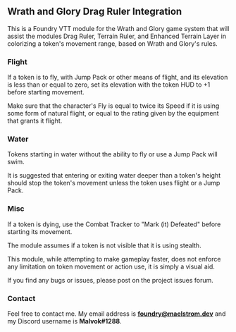 ## **Wrath and Glory Drag Ruler Integration**

This is a Foundry VTT module for the Wrath and Glory game system that will assist the modules Drag Ruler, Terrain Ruler,
and Enhanced Terrain Layer in colorizing a token's movement range, based on Wrath and Glory's rules.

### **Flight**

If a token is to fly, with Jump Pack or other means of flight, and its elevation is less than or equal to zero, set its
elevation with the token HUD to +1 before starting movement.

Make sure that the character's Fly is equal to twice its Speed if it is using some form of natural flight, or equal to
the rating given by the equipment that grants it flight.

### **Water**

Tokens starting in water without the ability to fly or use a Jump Pack will swim.

It is suggested that entering or exiting water deeper than a token's height should stop the token's movement unless the
token uses flight or a Jump Pack.

### **Misc**

If a token is dying, use the Combat Tracker to "Mark (it) Defeated" before starting its movement.

The module assumes if a token is not visible that it is using stealth.

This module, while attempting to make gameplay faster, does not enforce any limitation on token movement or action use,
it is simply a visual aid.

If you find any bugs or issues, please post on the project issues forum.

### **Contact**

Feel free to contact me. My email address is **foundry@maelstrom.dev** and my Discord username is **Malvok#1288**.

